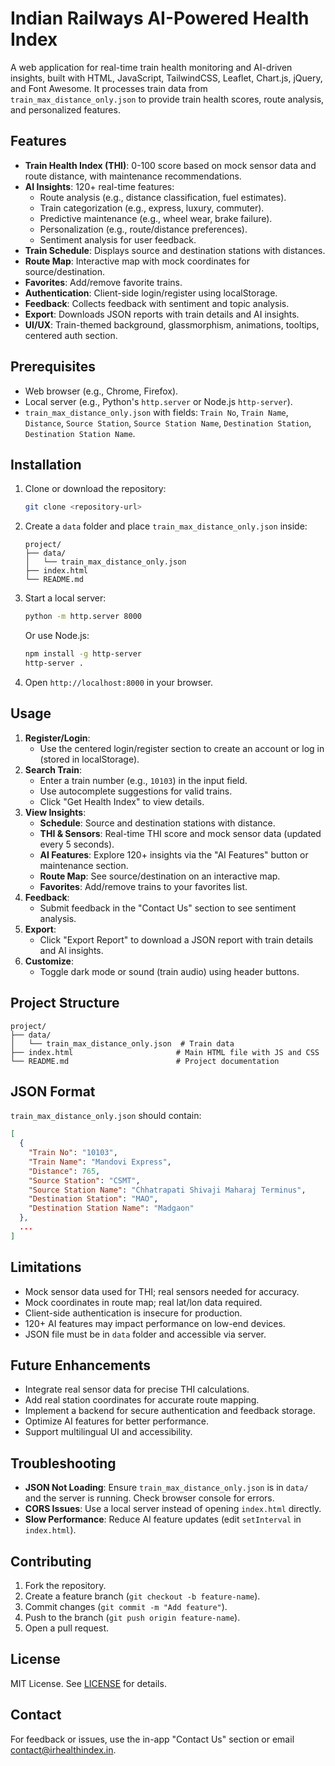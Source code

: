 # Indian Railways AI-Powered Health Index

A web application for real-time train health monitoring and AI-driven insights, built with HTML, JavaScript, TailwindCSS, Leaflet, Chart.js, jQuery, and Font Awesome. It processes train data from `train_max_distance_only.json` to provide train health scores, route analysis, and personalized features.

## Features
- **Train Health Index (THI)**: 0-100 score based on mock sensor data and route distance, with maintenance recommendations.
- **AI Insights**: 120+ real-time features:
  - Route analysis (e.g., distance classification, fuel estimates).
  - Train categorization (e.g., express, luxury, commuter).
  - Predictive maintenance (e.g., wheel wear, brake failure).
  - Personalization (e.g., route/distance preferences).
  - Sentiment analysis for user feedback.
- **Train Schedule**: Displays source and destination stations with distances.
- **Route Map**: Interactive map with mock coordinates for source/destination.
- **Favorites**: Add/remove favorite trains.
- **Authentication**: Client-side login/register using localStorage.
- **Feedback**: Collects feedback with sentiment and topic analysis.
- **Export**: Downloads JSON reports with train details and AI insights.
- **UI/UX**: Train-themed background, glassmorphism, animations, tooltips, centered auth section.

## Prerequisites
- Web browser (e.g., Chrome, Firefox).
- Local server (e.g., Python's `http.server` or Node.js `http-server`).
- `train_max_distance_only.json` with fields: `Train No`, `Train Name`, `Distance`, `Source Station`, `Source Station Name`, `Destination Station`, `Destination Station Name`.

## Installation
1. Clone or download the repository:
   ```bash
   git clone <repository-url>
   ```
2. Create a `data` folder and place `train_max_distance_only.json` inside:
   ```
   project/
   ├── data/
   │   └── train_max_distance_only.json
   ├── index.html
   └── README.md
   ```
3. Start a local server:
   ```bash
   python -m http.server 8000
   ```
   Or use Node.js:
   ```bash
   npm install -g http-server
   http-server .
   ```
4. Open `http://localhost:8000` in your browser.

## Usage
1. **Register/Login**:
   - Use the centered login/register section to create an account or log in (stored in localStorage).
2. **Search Train**:
   - Enter a train number (e.g., `10103`) in the input field.
   - Use autocomplete suggestions for valid trains.
   - Click "Get Health Index" to view details.
3. **View Insights**:
   - **Schedule**: Source and destination stations with distance.
   - **THI & Sensors**: Real-time THI score and mock sensor data (updated every 5 seconds).
   - **AI Features**: Explore 120+ insights via the "AI Features" button or maintenance section.
   - **Route Map**: See source/destination on an interactive map.
   - **Favorites**: Add/remove trains to your favorites list.
4. **Feedback**:
   - Submit feedback in the "Contact Us" section to see sentiment analysis.
5. **Export**:
   - Click "Export Report" to download a JSON report with train details and AI insights.
6. **Customize**:
   - Toggle dark mode or sound (train audio) using header buttons.

## Project Structure
```
project/
├── data/
│   └── train_max_distance_only.json  # Train data
├── index.html                       # Main HTML file with JS and CSS
└── README.md                        # Project documentation
```

## JSON Format
`train_max_distance_only.json` should contain:
```json
[
  {
    "Train No": "10103",
    "Train Name": "Mandovi Express",
    "Distance": 765,
    "Source Station": "CSMT",
    "Source Station Name": "Chhatrapati Shivaji Maharaj Terminus",
    "Destination Station": "MAO",
    "Destination Station Name": "Madgaon"
  },
  ...
]
```

## Limitations
- Mock sensor data used for THI; real sensors needed for accuracy.
- Mock coordinates in route map; real lat/lon data required.
- Client-side authentication is insecure for production.
- 120+ AI features may impact performance on low-end devices.
- JSON file must be in `data` folder and accessible via server.

## Future Enhancements
- Integrate real sensor data for precise THI calculations.
- Add real station coordinates for accurate route mapping.
- Implement a backend for secure authentication and feedback storage.
- Optimize AI features for better performance.
- Support multilingual UI and accessibility.

## Troubleshooting
- **JSON Not Loading**: Ensure `train_max_distance_only.json` is in `data/` and the server is running. Check browser console for errors.
- **CORS Issues**: Use a local server instead of opening `index.html` directly.
- **Slow Performance**: Reduce AI feature updates (edit `setInterval` in `index.html`).

## Contributing
1. Fork the repository.
2. Create a feature branch (`git checkout -b feature-name`).
3. Commit changes (`git commit -m "Add feature"`).
4. Push to the branch (`git push origin feature-name`).
5. Open a pull request.

## License
MIT License. See [LICENSE](LICENSE) for details.

## Contact
For feedback or issues, use the in-app "Contact Us" section or email [contact@irhealthindex.in](mailto:contact@irhealthindex.in).
